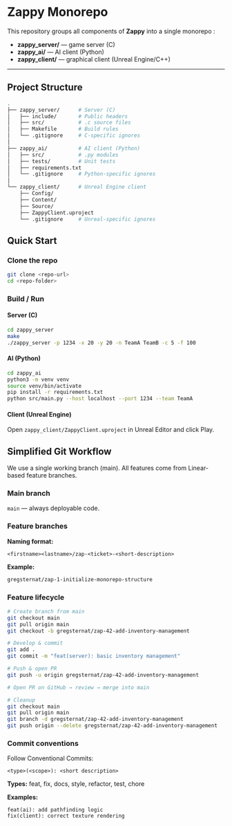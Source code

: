 # Zappy Monorepo

This repository groups all components of **Zappy** into a single monorepo :
- **zappy_server/** — game server (C)
- **zappy_ai/**     — AI client (Python)
- **zappy_client/** — graphical client (Unreal Engine/C++)

---

## Project Structure

```bash
.
├── zappy_server/      # Server (C)
│   ├── include/       # Public headers
│   ├── src/           # .c source files
│   ├── Makefile       # Build rules
│   └── .gitignore     # C-specific ignores
│
├── zappy_ai/          # AI client (Python)
│   ├── src/           # .py modules
│   ├── tests/         # Unit tests
│   ├── requirements.txt
│   └── .gitignore     # Python-specific ignores
│
└── zappy_client/      # Unreal Engine client
    ├── Config/
    ├── Content/
    ├── Source/
    ├── ZappyClient.uproject
    └── .gitignore     # Unreal-specific ignores
```

## Quick Start

### Clone the repo

```bash
git clone <repo-url>
cd <repo-folder>
```

### Build / Run

#### Server (C)

```bash
cd zappy_server
make
./zappy_server -p 1234 -x 20 -y 20 -n TeamA TeamB -c 5 -f 100
```

#### AI (Python)

```bash
cd zappy_ai
python3 -m venv venv
source venv/bin/activate
pip install -r requirements.txt
python src/main.py --host localhost --port 1234 --team TeamA
```

#### Client (Unreal Engine)

Open `zappy_client/ZappyClient.uproject` in Unreal Editor and click Play.

## Simplified Git Workflow

We use a single working branch (main). All features come from Linear-based feature branches.

### Main branch

`main` — always deployable code.

### Feature branches

**Naming format:**
```
<firstname><lastname>/zap-<ticket>-<short-description>
```

**Example:**
```bash
gregsternat/zap-1-initialize-monorepo-structure
```

### Feature lifecycle

```bash
# Create branch from main
git checkout main
git pull origin main
git checkout -b gregsternat/zap-42-add-inventory-management

# Develop & commit
git add .
git commit -m "feat(server): basic inventory management"

# Push & open PR
git push -u origin gregsternat/zap-42-add-inventory-management

# Open PR on GitHub → review → merge into main

# Cleanup
git checkout main
git pull origin main
git branch -d gregsternat/zap-42-add-inventory-management
git push origin --delete gregsternat/zap-42-add-inventory-management
```

### Commit conventions

Follow Conventional Commits:
```
<type>(<scope>): <short description>
```

**Types:** feat, fix, docs, style, refactor, test, chore

**Examples:**
```
feat(ai): add pathfinding logic
fix(client): correct texture rendering
```
